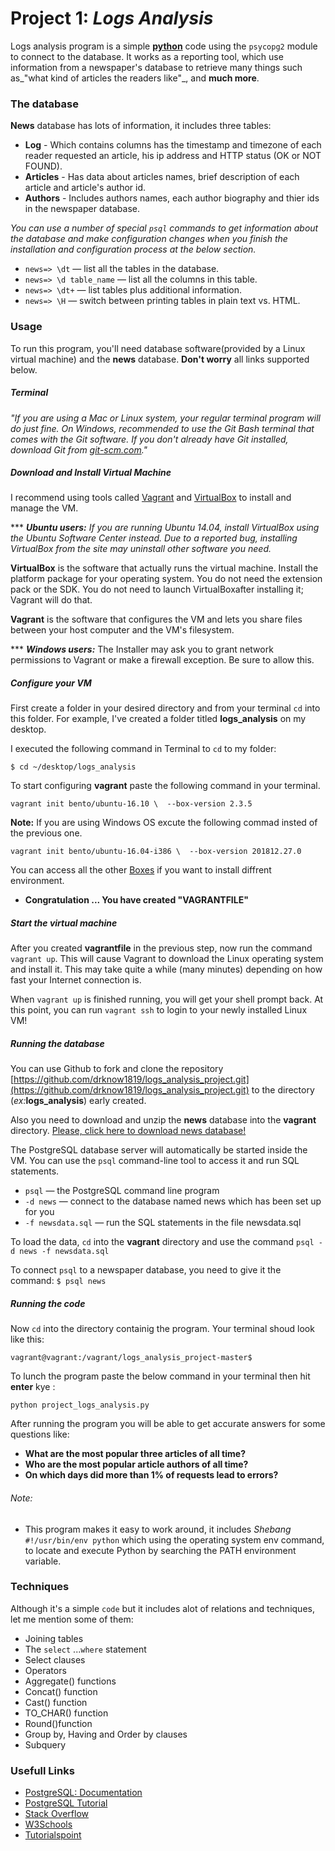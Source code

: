 
# Project 1: _**Logs Analysis**_

Logs analysis program is a simple [**python**](https://www.python.org/shell) code using the `psycopg2` module to connect to the database.
It works as a reporting tool, which use information from a newspaper's database to retrieve many things
such as_"what kind of articles the readers like"_, and **much more**.

### The database
**News** database has lots of information, it includes three tables:
* **Log** - Which contains columns has the timestamp and timezone of each reader
requested an article, his ip address and HTTP status (OK or NOT FOUND).
* **Articles** - Has data about articles names, brief description of each article
and article's author id.
* **Authors** - Includes authors names, each author biography and thier ids
in the newspaper database.

_You can use a number of special `psql` commands to get information about the database
and make configuration changes when you finish the installation and configuration
process at the below section._
* `news=> \dt` — list all the tables in the database.
* `news=> \d table_name` — list all the columns in this table.
* `news=> \dt+` — list tables plus additional information.
* `news=> \H` — switch between printing tables in plain text vs. HTML.

### Usage
To run this program, you'll need database software(provided by a Linux virtual machine)
and the **news** database. **Don't worry** all links supported below.
##### Terminal
_"If you are using a Mac or Linux system, your regular terminal program will do just fine.
On Windows, recommended to use the Git Bash terminal that comes with the Git software.
If you don't already have Git installed, download Git from [git-scm.com](https://git-scm.com/downloads)."_
##### Download and Install Virtual Machine
I recommend using tools called [Vagrant](https://www.vagrantup.com/) and [VirtualBox](https://www.virtualbox.org/wiki/Downloads) to install and manage the VM.

*** _**Ubuntu users:** 
If you are running Ubuntu 14.04, install VirtualBox using the Ubuntu
Software Center instead. Due to a reported bug, installing VirtualBox
from the site may uninstall other software you need._

**VirtualBox** is the software that actually runs the virtual machine.
Install the platform package for your operating system.
You do not need the extension pack or the SDK.
You do not need to launch VirtualBoxafter installing it; Vagrant will do that.

**Vagrant** is the software that configures the VM and lets you share
files between your host computer and the VM's filesystem.

*** **_Windows users:_** 
The Installer may ask you to grant network permissions to Vagrant or make
a firewall exception. Be sure to allow this.
##### Configure your VM
First create a folder in your desired directory and from your terminal `cd`
into this folder. For example, I've created a folder titled **logs_analysis** on my
desktop.

I executed the following command in Terminal to `cd` to my folder:
```
$ cd ~/desktop/logs_analysis
```
To start configuring **vagrant** paste the following command in your terminal.
```
vagrant init bento/ubuntu-16.10 \  --box-version 2.3.5
```
**Note:** If you are using Windows OS excute the following commad insted of
the previous one.
```
vagrant init bento/ubuntu-16.04-i386 \  --box-version 201812.27.0
```
You can access all the other [Boxes](https://app.vagrantup.com/bento) if you want to install diffrent environment.

* **Congratulation ... You have created "VAGRANTFILE"**


##### Start the virtual machine
After you created **vagrantfile** in the previous step, now run the command `vagrant up`.
This will cause Vagrant to download the Linux operating system and install it.
This may take quite a while (many minutes) depending on how fast your Internet connection is.

When `vagrant up` is finished running, you will get your shell prompt back.
At this point, you can run `vagrant ssh` to login to your newly installed Linux VM!

##### Running the database
You can use Github to fork and clone the repository [https://github.com/drknow1819/logs_analysis_project.git](https://github.com/drknow1819/logs_analysis_project.git) to the directory
(_ex:_**logs_analysis**) early created.

Also you need to download and unzip the **news** database into the **vagrant** directory.
[Please, click here to download news database!](https://d17h27t6h515a5.cloudfront.net/topher/2016/August/57b5f748_newsdata/newsdata.zip)

The PostgreSQL database server will automatically be started inside the VM.
You can use the `psql` command-line tool to access it and run SQL statements.
* `psql` — the PostgreSQL command line program
* `-d news` — connect to the database named news which has been set up for you
* `-f newsdata.sql` — run the SQL statements in the file newsdata.sql

To load the data, `cd` into the **vagrant** directory and use the command
`psql -d news -f newsdata.sql`

To connect `psql` to a newspaper database, you need to give it the command:
`$ psql news`
##### Running the code
Now `cd` into the directory containig the program.
Your terminal shoud look like this:
```
vagrant@vagrant:/vagrant/logs_analysis_project-master$
````
To lunch the program paste the below command in your terminal then hit **enter** kye :
```
python project_logs_analysis.py
```

After running the program you will be able to get accurate answers for some questions
like:
* **What are the most popular three articles of all time?**
* **Who are the most popular article authors of all time?**
* **On which days did more than 1% of requests lead to errors?**

###### Note:
* This program makes it easy to work around, it includes *Shebang* 
`#!/usr/bin/env python` which using the operating system env command,
to locate and execute Python by searching the PATH environment variable.







### Techniques

Although it's a simple `code` but it includes alot of relations and techniques,
let me mention some of them:

- Joining tables
- The `select` ...`where` statement
- Select clauses
- Operators
- Aggregate() functions
- Concat() function
- Cast() function
- TO_CHAR() function
- Round()function
- Group by, Having and Order by clauses 
- Subquery

### Usefull Links

- [PostgreSQL: Documentation](https://www.postgresql.org/docs/)
- [PostgreSQL Tutorial](www.postgresqltutorial.com/)
- [Stack Overflow](https://stackoverflow.com/)
- [W3Schools](https://www.w3schools.com/)
- [Tutorialspoint](https://www.tutorialspoint.com/)
